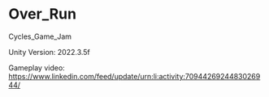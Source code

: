 # Over_Run
Cycles_Game_Jam

Unity Version: 2022.3.5f

Gameplay video: https://www.linkedin.com/feed/update/urn:li:activity:7094426924483026944/
